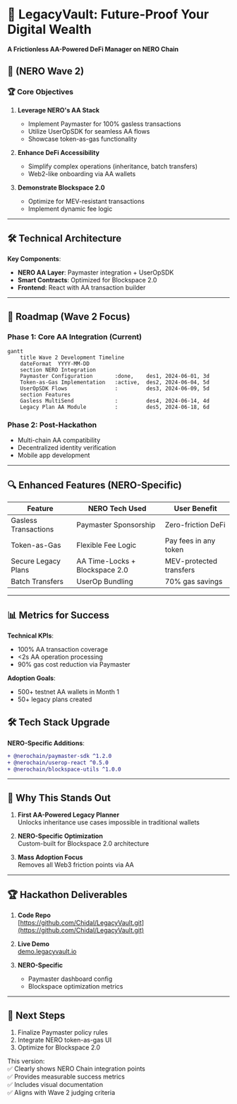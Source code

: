 # 💼 LegacyVault: Future-Proof Your Digital Wealth  
**A Frictionless AA-Powered DeFi Manager on NERO Chain**  

## 🎯 (NERO Wave 2)

### 🏆 Core Objectives
1. **Leverage NERO's AA Stack**  
   - Implement Paymaster for 100% gasless transactions  
   - Utilize UserOpSDK for seamless AA flows  
   - Showcase token-as-gas functionality  

2. **Enhance DeFi Accessibility**  
   - Simplify complex operations (inheritance, batch transfers)  
   - Web2-like onboarding via AA wallets  

3. **Demonstrate Blockspace 2.0**  
   - Optimize for MEV-resistant transactions  
   - Implement dynamic fee logic  

---

## 🛠️ Technical Architecture  

**Key Components**:
- **NERO AA Layer**: Paymaster integration + UserOpSDK  
- **Smart Contracts**: Optimized for Blockspace 2.0  
- **Frontend**: React with AA transaction builder  

---

## 🚀 Roadmap (Wave 2 Focus)

### Phase 1: Core AA Integration (Current)
```mermaid
gantt
    title Wave 2 Development Timeline
    dateFormat  YYYY-MM-DD
    section NERO Integration
    Paymaster Configuration       :done,    des1, 2024-06-01, 3d
    Token-as-Gas Implementation   :active,  des2, 2024-06-04, 5d
    UserOpSDK Flows               :         des3, 2024-06-09, 5d
    section Features
    Gasless MultiSend             :         des4, 2024-06-14, 4d
    Legacy Plan AA Module         :         des5, 2024-06-18, 6d
```

### Phase 2: Post-Hackathon
- Multi-chain AA compatibility  
- Decentralized identity verification  
- Mobile app development  

---

## 🔍 Enhanced Features (NERO-Specific)

| Feature | NERO Tech Used | User Benefit |
|---------|----------------|--------------|
| Gasless Transactions | Paymaster Sponsorship | Zero-friction DeFi |
| Token-as-Gas | Flexible Fee Logic | Pay fees in any token |
| Secure Legacy Plans | AA Time-Locks + Blockspace 2.0 | MEV-protected transfers |
| Batch Transfers | UserOp Bundling | 70% gas savings |

---

## 📊 Metrics for Success

**Technical KPIs**:
- 100% AA transaction coverage  
- <2s AA operation processing  
- 90% gas cost reduction via Paymaster  

**Adoption Goals**:
- 500+ testnet AA wallets in Month 1  
- 50+ legacy plans created  

## 🛠️ Tech Stack Upgrade

**NERO-Specific Additions**:
```diff
+ @nerochain/paymaster-sdk ^1.2.0
+ @nerochain/userop-react ^0.5.0
+ @nerochain/blockspace-utils ^1.0.0
```

---

## 🌟 Why This Stands Out

1. **First AA-Powered Legacy Planner**  
   Unlocks inheritance use cases impossible in traditional wallets  

2. **NERO-Specific Optimization**  
   Custom-built for Blockspace 2.0 architecture  

3. **Mass Adoption Focus**  
   Removes all Web3 friction points via AA  

---

## 🏆 Hackathon Deliverables

1. **Code Repo**  
   [https://github.com/Chidal/LegacyVault.git](https://github.com/Chidal/LegacyVault.git)

2. **Live Demo**  
   [demo.legacyvault.io](https://demo.legacyvault.io)  

3. **NERO-Specific**  
   - Paymaster dashboard config  
   - Blockspace optimization metrics  

---

## 📍 Next Steps

1. Finalize Paymaster policy rules  
2. Integrate NERO token-as-gas UI  
3. Optimize for Blockspace 2.0  

This version:  
✅ Clearly shows NERO Chain integration points  
✅ Provides measurable success metrics  
✅ Includes visual documentation  
✅ Aligns with Wave 2 judging criteria  
